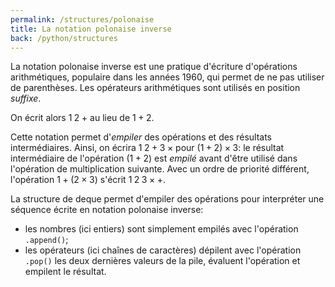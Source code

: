 ```yaml
---
permalink: /structures/polonaise
title: La notation polonaise inverse
back: /python/structures
---
```


La notation polonaise inverse est une pratique d'écriture d'opérations arithmétiques, populaire dans les années 1960, qui permet de ne pas utiliser de parenthèses. Les opérateurs arithmétiques sont utilisés en position *suffixe*.

On écrit alors $1\;2\;+$ au lieu de $1 + 2$.

Cette notation permet d'*empiler* des opérations et des résultats intermédiaires. Ainsi, on écrira $1\;2 + 3\;\times$ pour $(1 + 2) \times 3$: le résultat intermédiaire de l'opération $(1 + 2)$ est *empilé* avant d'être utilisé dans l'opération de multiplication suivante. Avec un ordre de priorité différent, l'opération $1+(2\times 3)$ s'écrit $1\;2\;3\times+$.

La structure de deque permet d'empiler des opérations pour interpréter une séquence écrite en notation polonaise inverse:
- les nombres (ici entiers) sont simplement empilés avec l'opération `.append()`;
- les opérateurs (ici chaînes de caractères) dépilent avec l'opération `.pop()` les deux dernières valeurs de la pile, évaluent l'opération et empilent le résultat.

<script src="https://emgithub.com/embed.js?target=https%3A%2F%2Fgithub.com%2Fxoolive%2Fpython%2Fblob%2Fmaster%2F01-bases%2F04-structures%2Fpolonaise.py&style=github-gist&showLineNumbers=on"></script>
